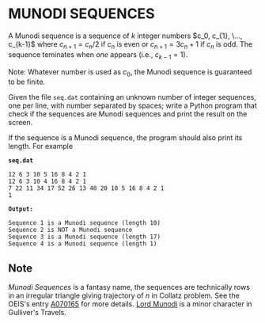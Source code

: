 # MUNODI SEQUENCES

A Munodi sequence is a sequence of $k$ integer numbers $c_0, c_{1}, \..., c_{k-1}$ where $c_{n+1} = c_{n}/2$ if $c_{n}$ is even or $c_{n+1} = 3 c_{n}+1$ if $c_{n}$ is odd. The sequence teminates when *one* appears (i.e., $c_{k-1} = 1$).

Note: Whatever number is used as $c_0$, the Munodi sequence is guaranteed to be finite.

Given the file `seq.dat` containing an unknown number of integer sequences, one per line, with number separated by spaces; write a Python program that check if the sequences are Munodi sequences and print the result on the screen.

If the sequence is a Munodi sequence, the program should also print its length. For example

**`seq.dat`**  

```text
12 6 3 10 5 16 8 4 2 1
12 6 3 10 4 16 8 4 2 1
7 22 11 34 17 52 26 13 40 20 10 5 16 8 4 2 1
1
```

**`Output:`**  

```text
Sequence 1 is a Munodi sequence (length 10)
Sequence 2 is NOT a Munodi sequence
Sequence 3 is a Munodi sequence (length 17)
Sequence 4 is a Munodi sequence (length 1)
```

## Note

*Munodi Sequences* is a fantasy name, the sequences are technically rows in an irregular triangle giving trajectory of $n$ in Collatz problem. See the OEIS's entry [A070165](https://oeis.org/A070165) for more details. [Lord Munodi](https://www.sparknotes.com/lit/gulliver/character/lord-munodi/) is a minor character in Gulliver's Travels.
